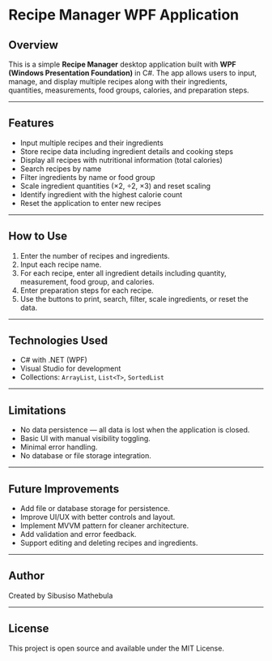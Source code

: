 # Recipe Manager WPF Application

## Overview

This is a simple **Recipe Manager** desktop application built with **WPF (Windows Presentation Foundation)** in C#. The app allows users to input, manage, and display multiple recipes along with their ingredients, quantities, measurements, food groups, calories, and preparation steps.

---

## Features

- Input multiple recipes and their ingredients
- Store recipe data including ingredient details and cooking steps
- Display all recipes with nutritional information (total calories)
- Search recipes by name
- Filter ingredients by name or food group
- Scale ingredient quantities (×2, ÷2, ×3) and reset scaling
- Identify ingredient with the highest calorie count
- Reset the application to enter new recipes

---

## How to Use

1. Enter the number of recipes and ingredients.
2. Input each recipe name.
3. For each recipe, enter all ingredient details including quantity, measurement, food group, and calories.
4. Enter preparation steps for each recipe.
5. Use the buttons to print, search, filter, scale ingredients, or reset the data.

---

## Technologies Used

- C# with .NET (WPF)
- Visual Studio for development
- Collections: `ArrayList`, `List<T>`, `SortedList`

---

## Limitations

- No data persistence — all data is lost when the application is closed.
- Basic UI with manual visibility toggling.
- Minimal error handling.
- No database or file storage integration.

---

## Future Improvements

- Add file or database storage for persistence.
- Improve UI/UX with better controls and layout.
- Implement MVVM pattern for cleaner architecture.
- Add validation and error feedback.
- Support editing and deleting recipes and ingredients.

---

## Author

Created by Sibusiso Mathebula

---

## License

This project is open source and available under the MIT License.

